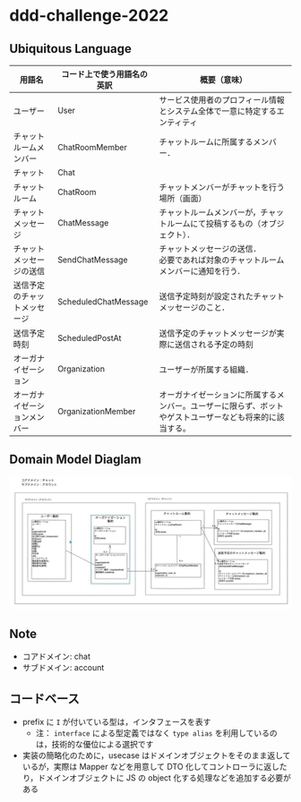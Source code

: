# ddd-challenge-2022

## Ubiquitous Language

| 用語名                       | コード上で使う用語名の英訳                      | 概要（意味）                                                                                                                      |
| ---------------------------- | ----------------------------------------------- | -------------------------------------------------------------------------------------------------------------------------------- | 
| ユーザー          | User                                            |  サービス使用者のプロフィール情報とシステム全体で一意に特定するエンティティ                                                                                            |
| チャットルームメンバー       | ChatRoomMember                                  | チャットルームに所属するメンバー．                                                                                               | 
| チャット                     | Chat                                            |                                                                                                                                  | 
| チャットルーム               | ChatRoom                                        | チャットメンバーがチャットを行う場所（画面）                                                                                     | 
| チャットメッセージ           | ChatMessage                                     | チャットルームメンバーが，チャットルームにて投稿するもの（オブジェクト）．                                                       |
| チャットメッセージの送信     | SendChatMessage                                 | チャットメッセージの送信．<br>必要であれば対象のチャットルームメンバーに通知を行う．                                             | 
| 送信予定のチャットメッセージ | ScheduledChatMessage                            | 送信予定時刻が設定されたチャットメッセージのこと．                                                                               |
| 送信予定時刻                 | ScheduledPostAt | 送信予定のチャットメッセージが実際に送信される予定の時刻                                                                         |         
| オーガナイゼーション         | Organization                                    | ユーザーが所属する組織．                                                                                                         | 
| オーガナイゼーションメンバー         | OrganizationMember                                   | オーガナイゼーションに所属するメンバー。ユーザーに限らず、ボットやゲストユーザーなども将来的に該当する。                    |              

## Domain Model Diaglam

![](./model.png)

## Note

- コアドメイン: chat
- サブドメイン: account

## コードベース

- prefix に `I` が付いている型は，インタフェースを表す
  - 注： `interface` による型定義ではなく `type alias` を利用しているのは，技術的な優位による選択です
- 実装の簡略化のために，usecase はドメインオブジェクトをそのまま返しているが，実際は Mapper などを用意して DTO 化してコントローラに返したり，ドメインオブジェクトに JS の object 化する処理などを追加する必要がある
